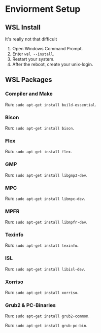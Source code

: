 <h1> Enviorment Setup </h1>
<h2>WSL Install</h2>

It's really not that difficult

1. Open Windows Command Prompt.
2. Enter ```wsl --install```.
3. Restart your system.
4. After the reboot, create your unix-login.

<h2> WSL Packages </h2>

<h3> Compiler and Make </h3>

Run: ```sudo apt-get install build-essential```.

<h3> Bison </h3>

Run: ```sudo apt-get install bison```.

<h3> Flex </h3>

Run: ```sudo apt-get install flex```.

<h3> GMP </h3>

Run: ```sudo apt-get install libgmp3-dev```.

<h3> MPC </h3>

Run: ```sudo apt-get install libmpc-dev```.

<h3> MPFR </h3>

Run: ```sudo apt-get install libmpfr-dev```.

<h3> Texinfo </h3>

Run: ```sudo apt-get install texinfo```.

<h3> ISL </h3>

Run: ```sudo apt-get install libisl-dev```.

<h3> Xorriso </h3>

Run: ```sudo apt-get install xorriso```.

<h3> Grub2 & PC-Binaries </h3>

Run: ```sudo apt-get install grub2-common```.

Run: ```sudo apt-get install grub-pc-bin```.
